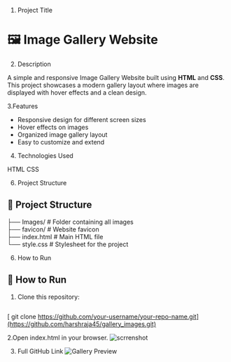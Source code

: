 1. Project Title
   
# 🖼️ Image Gallery Website

2. Description

A simple and responsive Image Gallery Website built using **HTML** and **CSS**.  
This project showcases a modern gallery layout where images are displayed with hover effects and a clean design.

3.Features

- Responsive design for different screen sizes  
- Hover effects on images  
- Organized image gallery layout  
- Easy to customize and extend

4. Technologies Used
   
HTML
CSS

6. Project Structure

## 📂 Project Structure
├── Images/           # Folder containing all images  
├── favicon/          # Website favicon  
├── index.html        # Main HTML file  
└── style.css         # Stylesheet for the project  

6. How to Run

## 🚀 How to Run
1. Clone this repository:  
   ```bash
 [  git clone https://github.com/your-username/your-repo-name.git](https://github.com/harshraja45/gallery_images.git)

2.Open index.html in your browser.
![scrrenshot](Images/image1.jpg)





3. Full GitHub Link
![Gallery Preview](https://github.com/harshraja45/images_gallery/blob/main/Images/image1.jpg?raw=true)



